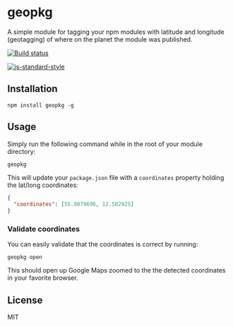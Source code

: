 # geopkg

A simple module for tagging your npm modules with latitude and longitude
(geotagging) of where on the planet the module was published.

[![Build status](https://travis-ci.org/watson/geopkg.svg?branch=master)](https://travis-ci.org/watson/geopkg)

[![js-standard-style](https://raw.githubusercontent.com/feross/standard/master/badge.png)](https://github.com/feross/standard)

## Installation

```
npm install geopkg -g
```

## Usage

Simply run the following command while in the root of your module
directory:

```
geopkg
```

This will update your `package.json` file with a `coordinates` property
holding the lat/long coordinates:

```json
{
  "coordinates": [55.8079696, 12.502925]
}
```

### Validate coordinates

You can easily validate that the coordinates is correct by running:

```
geopkg open
```

This should open up Google Maps zoomed to the the detected coordinates
in your favorite browser.

## License

MIT
